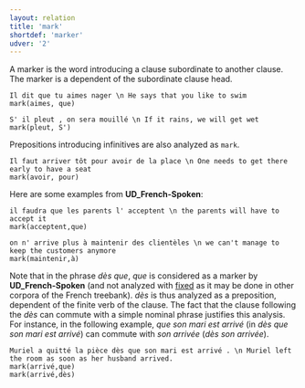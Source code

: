 ```yaml
---
layout: relation
title: 'mark'
shortdef: 'marker'
udver: '2'
---
```


A marker is the word introducing a clause subordinate to another clause.
The marker is a dependent of the subordinate clause head.

~~~ sdparse
Il dit que tu aimes nager \n He says that you like to swim
mark(aimes, que)
~~~

~~~ sdparse
S' il pleut , on sera mouillé \n If it rains, we will get wet
mark(pleut, S')
~~~

Prepositions introducing infinitives are also analyzed as `mark`.

~~~ sdparse
Il faut arriver tôt pour avoir de la place \n One needs to get there early to have a seat
mark(avoir, pour)
~~~

Here are some examples from **UD_French-Spoken**:

~~~ sdparse
il faudra que les parents l' acceptent \n the parents will have to accept it
mark(acceptent,que)
~~~

~~~ sdparse
on n' arrive plus à maintenir des clientèles \n we can't manage to keep the customers anymore
mark(maintenir,à)
~~~

Note that in the phrase _dès que_, _que_ is considered as a marker by **UD_French-Spoken** (and not analyzed with [fixed]() as it may be done in other corpora of the French treebank).
_dès_ is thus analyzed as a preposition, dependent of the finite verb of the clause.
The fact that the clause following the _dès_ can commute with a simple nominal phrase justifies this analysis.
For instance, in the following example, _que son mari est arrivé_ (in _dès que son mari est arrivé_) can commute with _son arrivée_ (_dès son arrivée_).

~~~ sdparse
Muriel a quitté la pièce dès que son mari est arrivé . \n Muriel left the room as soon as her husband arrived.
mark(arrivé,que)
mark(arrivé,dès)
~~~
<!-- Interlanguage links updated Út 9. května 2023, 20:04:18 CEST -->
